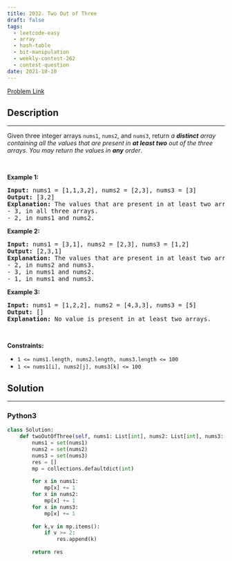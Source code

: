 ```yaml
---
title: 2032. Two Out of Three
draft: false
tags: 
  - leetcode-easy
  - array
  - hash-table
  - bit-manipulation
  - weekly-contest-262
  - contest-question
date: 2021-10-10
---
```


[Problem Link](https://leetcode.com/problems/two-out-of-three/)

## Description

---
Given three integer arrays <code>nums1</code>, <code>nums2</code>, and <code>nums3</code>, return <em>a <strong>distinct</strong> array containing all the values that are present in <strong>at least two</strong> out of the three arrays. You may return the values in <strong>any</strong> order</em>.
<p>&nbsp;</p>
<p><strong class="example">Example 1:</strong></p>

<pre>
<strong>Input:</strong> nums1 = [1,1,3,2], nums2 = [2,3], nums3 = [3]
<strong>Output:</strong> [3,2]
<strong>Explanation:</strong> The values that are present in at least two arrays are:
- 3, in all three arrays.
- 2, in nums1 and nums2.
</pre>

<p><strong class="example">Example 2:</strong></p>

<pre>
<strong>Input:</strong> nums1 = [3,1], nums2 = [2,3], nums3 = [1,2]
<strong>Output:</strong> [2,3,1]
<strong>Explanation:</strong> The values that are present in at least two arrays are:
- 2, in nums2 and nums3.
- 3, in nums1 and nums2.
- 1, in nums1 and nums3.
</pre>

<p><strong class="example">Example 3:</strong></p>

<pre>
<strong>Input:</strong> nums1 = [1,2,2], nums2 = [4,3,3], nums3 = [5]
<strong>Output:</strong> []
<strong>Explanation:</strong> No value is present in at least two arrays.
</pre>

<p>&nbsp;</p>
<p><strong>Constraints:</strong></p>

<ul>
	<li><code>1 &lt;= nums1.length, nums2.length, nums3.length &lt;= 100</code></li>
	<li><code>1 &lt;= nums1[i], nums2[j], nums3[k] &lt;= 100</code></li>
</ul>


## Solution

---
### Python3
``` py title='two-out-of-three'
class Solution:
    def twoOutOfThree(self, nums1: List[int], nums2: List[int], nums3: List[int]) -> List[int]:
        nums1 = set(nums1)
        nums2 = set(nums2)
        nums3 = set(nums3)
        res = []
        mp = collections.defaultdict(int)
        
        for x in nums1:
            mp[x] += 1
        for x in nums2:
            mp[x] += 1
        for x in nums3:
            mp[x] += 1
            
        for k,v in mp.items():
            if v >= 2:
                res.append(k)
        
        return res
```

